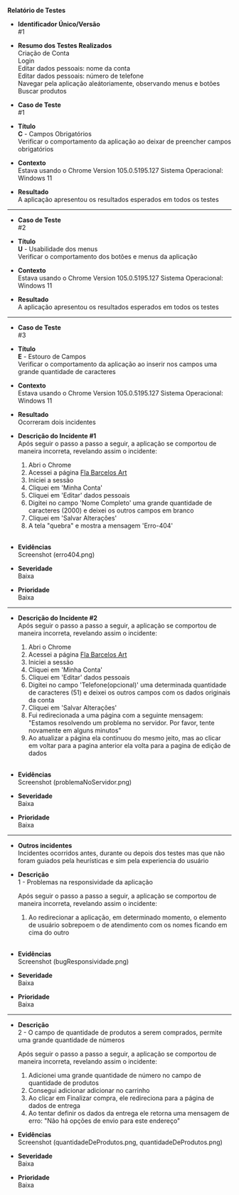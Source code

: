 **Relatório de Testes** 

- **Identificador Único/Versão** <br>
   #1

- **Resumo dos Testes Realizados** <br>
   Criação de Conta <br>
   Login <br>
   Editar dados pessoais: nome da conta <br>
   Editar dados pessoais: número de telefone <br>
   Navegar pela aplicação aleátoriamente, observando menus e botões <br>
   Buscar produtos <br>

- **Caso de Teste** <br>
    #1 

- **Título** <br>
   **C** - Campos Obrigatórios <br>
    Verificar o comportamento da aplicação ao deixar de preencher campos obrigatórios

- **Contexto** <br>
   Estava usando o Chrome Version 105.0.5195.127
   Sistema Operacional: Windows 11

- **Resultado** <br>
    A aplicação apresentou os resultados esperados em todos os testes <br>

---
- **Caso de Teste** <br>
    #2 

- **Título** <br>
   **U** - Usabilidade dos menus <br>
    Verificar o comportamento dos botões e menus da aplicação

- **Contexto** <br>
   Estava usando o Chrome Version 105.0.5195.127
   Sistema Operacional: Windows 11

- **Resultado** <br>
    A aplicação apresentou os resultados esperados em todos os testes <br>

---
- **Caso de Teste** <br>
    #3 

- **Título** <br>
   **E** - Estouro de Campos <br>
    Verificar o comportamento da aplicação ao inserir nos campos uma grande quantidade de caracteres

- **Contexto** <br>
   Estava usando o Chrome Version 105.0.5195.127
   Sistema Operacional: Windows 11

- **Resultado** <br>
    Ocorreram dois incidentes <br>

- **Descrição do Incidente #1** <br>
    Após seguir o passo a passo a seguir, a aplicação se comportou de maneira incorreta, revelando assim o incidente: <br>

    1. Abri o Chrome <br>
    2. Acessei a página [Fla Barcelos Art](https://www.flabarcellosart.com.br/) <br>
    3. Iniciei a sessão <br>
    4. Cliquei em 'Minha Conta' <br>
    5. Cliquei em 'Editar' dados pessoais <br>
    6. Digitei no campo 'Nome Completo' uma grande quantidade de caracteres (2000) e deixei os outros campos em branco <br>
    7. Cliquei em 'Salvar Alterações' <br>
    8. A tela "quebra" e mostra a mensagem 'Erro-404' <br><br> 

- **Evidências** <br>
    Screenshot (erro404.png) <br>

- **Severidade** <br>
    Baixa <br>

- **Prioridade** <br>
    Baixa <br>

---
- **Descrição do Incidente #2** <br>
    Após seguir o passo a passo a seguir, a aplicação se comportou de maneira incorreta, revelando assim o incidente: <br>

    1. Abri o Chrome <br>
    2. Acessei a página [Fla Barcelos Art](https://www.flabarcellosart.com.br/) <br>
    3. Iniciei a sessão <br>
    4. Cliquei em 'Minha Conta' <br>
    5. Cliquei em 'Editar' dados pessoais <br>
    6. Digitei no campo 'Telefone(opcional)' uma determinada quantidade de caracteres (51) e deixei os outros campos com os dados originais da conta <br>
    7. Cliquei em 'Salvar Alterações' <br>
    8. Fui redirecionada a uma página com a seguinte mensagem: "Estamos resolvendo um problema no servidor. Por favor, tente novamente em alguns minutos" <br>
    9. Ao atualizar a página ela continuou do mesmo jeito, mas ao clicar em voltar para a pagina anterior ela volta para a pagina de edição de dados <br><br>

- **Evidências** <br>
    Screenshot (problemaNoServidor.png) <br>

- **Severidade** <br>
    Baixa <br>

- **Prioridade** <br>
    Baixa <br>

---
- **Outros incidentes** <br>
    Incidentes ocorridos antes, durante ou depois dos testes mas que não foram guiados pela heurísticas e sim pela experiencia do usuário <br>
- **Descrição** <br>
    1 - Problemas na responsividade da aplicação <br>

    Após seguir o passo a passo a seguir, a aplicação se comportou de maneira incorreta, revelando assim o incidente: <br>

    1. Ao redirecionar a aplicação, em determinado momento, o elemento de usuário sobrepoem o de atendimento com os nomes ficando em cima do outro <br><br>

- **Evidências** <br>
    Screenshot (bugResponsividade.png) <br>

- **Severidade** <br>
    Baixa <br>

- **Prioridade** <br>
    Baixa <br>
---
- **Descrição** <br>
    2 - O campo de quantidade de produtos a serem comprados, permite uma grande quantidade de números <br>

    Após seguir o passo a passo a seguir, a aplicação se comportou de maneira incorreta, revelando assim o incidente: <br>

    1. Adicionei uma grande quantidade de número no campo de quantidade de produtos <br>
    2. Consegui adicionar adicionar no carrinho <br>
    3. Ao clicar em Finalizar compra, ele redireciona para a página de dados de entrega
    4. Ao tentar definir os dados da entrega ele retorna uma mensagem de erro: "Não há opções de envio para este endereço"

- **Evidências** <br>
    Screenshot (quantidadeDeProdutos.png, quantidadeDeProdutos.png) <br>

- **Severidade** <br>
    Baixa <br>

- **Prioridade** <br>
    Baixa <br>